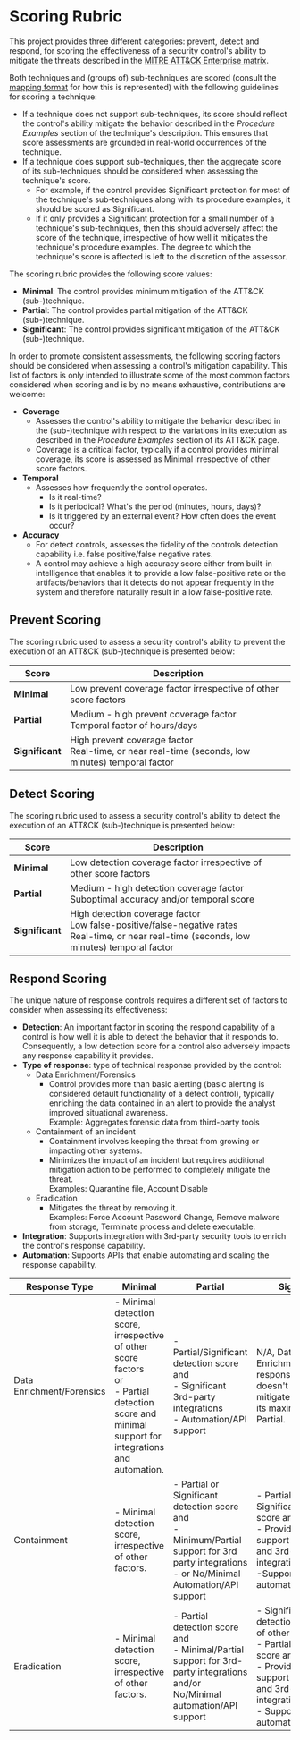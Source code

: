 # Scoring Rubric

This project provides three different categories: prevent, detect and respond, for scoring the effectiveness of a security control's ability to mitigate the threats described in the [MITRE ATT&CK Enterprise matrix](https://attack.mitre.org/matrices/enterprise/).

Both techniques and (groups of) sub-techniques are scored (consult the [mapping format](mapping_format.md) for how this is represented) with the following guidelines for scoring a technique:
  - If a technique does not support sub-techniques, its score should reflect the control's ability mitigate the behavior described in the _Procedure Examples_ section of the technique's description.  This ensures that score assessments are grounded in real-world occurrences of the technique.
  - If a technique does support sub-techniques, then the aggregate score of its sub-techniques should be considered when assessing the technique's score. 
    - For example, if the control provides Significant protection for most of the technique's sub-techniques along with its procedure examples, it should be scored as Significant.
    - If it only provides a Significant protection for a small number of a technique's sub-techniques, then this should adversely affect the score of the technique, irrespective of how well it mitigates the technique's procedure examples.  The degree to which the technique's score is affected is left to the discretion of the assessor.

The scoring rubric provides the following score values:
- **Minimal**:  The control provides minimum mitigation of the ATT&CK (sub-)technique.
- **Partial**:  The control provides partial mitigation of the ATT&CK (sub-)technique.
- **Significant**:  The control provides significant mitigation of the ATT&CK (sub-)technique.

In order to promote consistent assessments, the following scoring factors should be considered when assessing a control's mitigation capability.  This list of factors is only intended to illustrate some of the most common factors considered when scoring and is by no means exhaustive, contributions are welcome:
- **Coverage**
    - Assesses the control's ability to mitigate the behavior described in the (sub-)technique with respect to the variations in its execution as described in the _Procedure Examples_ section of its ATT&CK page.
    - Coverage is a critical factor, typically if a control provides minimal coverage, its score is assessed as Minimal irrespective of other score factors.
- **Temporal**
    - Assesses how frequently the control operates.
        - Is it real-time?
        - Is it periodical? What's the period (minutes, hours, days)?
        - Is it triggered by an external event?  How often does the event occur?
- **Accuracy**
    - For detect controls, assesses the fidelity of the controls detection capability i.e. false positive/false negative rates.
    - A control may achieve a high accuracy score either from built-in intelligence that enables it to provide a low false-positive rate or the artifacts/behaviors that it detects do not appear frequently in the system and therefore naturally result in a low false-positive rate.



## Prevent Scoring

The scoring rubric used to assess a security control's ability to prevent the execution of an ATT&CK (sub-)technique is presented below:  

| Score | Description | 
|------|------|
| **Minimal** | Low prevent coverage factor irrespective of other score factors | 
| **Partial** | Medium - high prevent coverage factor <br />Temporal factor of hours/days | 
| **Significant** | High prevent coverage factor <br />Real-time, or near real-time (seconds, low minutes) temporal factor |

## Detect Scoring

The scoring rubric used to assess a security control's ability to detect the execution of an ATT&CK (sub-)technique is presented below:  

| Score | Description | 
|------|------|
| **Minimal** | Low detection coverage factor irrespective of other score factors | 
| **Partial** | Medium - high detection coverage factor <br />Suboptimal accuracy and/or temporal score |
| **Significant** | High detection coverage factor <br /> Low false-positive/false-negative rates <br />Real-time, or near real-time (seconds, low minutes) temporal factor |

## Respond Scoring

The unique nature of response controls requires a different set of factors to consider when assessing its effectiveness:

- **Detection**:  An important factor in scoring the respond capability of a control is how well it is able to detect the behavior that it responds to.  Consequently, a low detection score for a control also adversely impacts any response capability it provides.
- **Type of response**: type of technical response provided by the control:
    - Data Enrichment/Forensics
        - Control provides more than basic alerting (basic alerting is considered default functionality of a detect control), typically enriching the data contained in an alert to provide the analyst improved situational awareness.
        <br/>Example:  Aggregates forensic data from third-party tools
    - Containment of an incident
        - Containment involves keeping the threat from growing or impacting other systems.
        - Minimizes the impact of an incident but requires additional mitigation action to be performed to completely mitigate the threat.
        <br/>Examples:  Quarantine file, Account Disable
    - Eradication
        - Mitigates the threat by removing it.
        <br/>Examples:  Force Account Password Change, Remove malware from storage, Terminate process and delete executable.
- **Integration**:  Supports integration with 3rd-party security tools to enrich the control's response capability.
- **Automation**:  Supports APIs that enable automating and scaling the response capability.


| Response Type | Minimal | Partial | Significant |
|------|------|------|------|
| Data Enrichment/Forensics | - Minimal detection score, irrespective of other score factors <br/> or <br/> - Partial detection score and minimal support for integrations and automation. |-  Partial/Significant detection score and <br/> - Significant 3rd-party integrations <br/> - Automation/API support | N/A, Data Enrichment/Forensics response type doesn't actually mitigate the threat so its maximum score is Partial.|
| Containment | - Minimal detection score, irrespective of other factors.| - Partial or Significant detection score and <br/> - Minimum/Partial support for 3rd party integrations <br/> - or No/Minimal Automation/API support | - Partial or Significant detection score and <br />- Provides significant support for platform and 3rd-party integrations and/or <br />-Supports automation/API |
| Eradication | - Minimal detection score, irrespective of other factors. | - Partial detection score and <br />- Minimal/Partial support for 3rd-party integrations and/or No/Minimal automation/API support |- Significant detection irrespective of other factors. <br />- Partial detection score and </br> - Provides significant support for platform and 3rd-party integrations <br /> - Supports automation/API|

